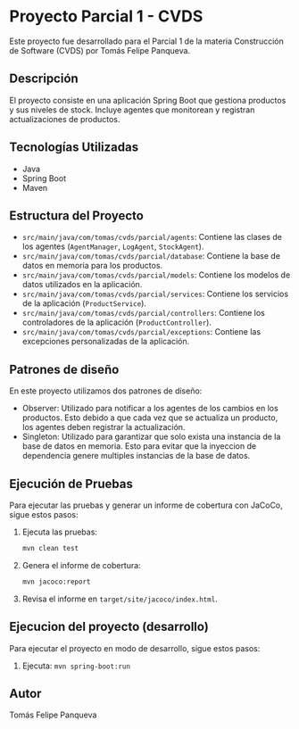 # Proyecto Parcial 1 - CVDS

Este proyecto fue desarrollado para el Parcial 1 de la materia Construcción de Software (CVDS) por Tomás Felipe Panqueva.

## Descripción

El proyecto consiste en una aplicación Spring Boot que gestiona productos y sus niveles de stock. Incluye agentes que monitorean y registran actualizaciones de productos.

## Tecnologías Utilizadas

- Java
- Spring Boot
- Maven

## Estructura del Proyecto

- `src/main/java/com/tomas/cvds/parcial/agents`: Contiene las clases de los agentes (`AgentManager`, `LogAgent`, `StockAgent`).
- `src/main/java/com/tomas/cvds/parcial/database`: Contiene la base de datos en memoria para los productos.
- `src/main/java/com/tomas/cvds/parcial/models`: Contiene los modelos de datos utilizados en la aplicación.
- `src/main/java/com/tomas/cvds/parcial/services`: Contiene los servicios de la aplicación (`ProductService`).
- `src/main/java/com/tomas/cvds/parcial/controllers`: Contiene los controladores de la aplicación (`ProductController`).
- `src/main/java/com/tomas/cvds/parcial/exceptions`: Contiene las excepciones personalizadas de la aplicación.

## Patrones de diseño

En este proyecto utilizamos dos patrones de diseño:

- Observer: Utilizado para notificar a los agentes de los cambios en los productos. Esto debido a que cada vez que se actualiza un producto, los agentes deben registrar la actualización.
- Singleton: Utilizado para garantizar que solo exista una instancia de la base de datos en memoria. Esto para evitar que la inyeccion de dependencia genere multiples instancias de la base de datos.

## Ejecución de Pruebas

Para ejecutar las pruebas y generar un informe de cobertura con JaCoCo, sigue estos pasos:

1. Ejecuta las pruebas:
    ```sh
    mvn clean test
    ```

2. Genera el informe de cobertura:
    ```sh
    mvn jacoco:report
    ```

3. Revisa el informe en `target/site/jacoco/index.html`.

## Ejecucion del proyecto (desarrollo)

Para ejecutar el proyecto en modo de desarrollo, sigue estos pasos:

1. Ejecuta: ```mvn spring-boot:run```

## Autor

Tomás Felipe Panqueva